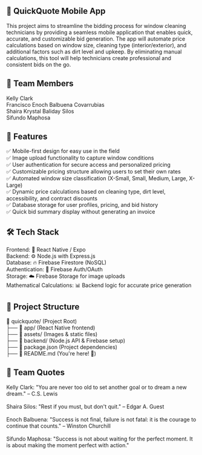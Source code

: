 ## 📌 QuickQuote Mobile App
This project aims to streamline the bidding process for window cleaning technicians by providing a seamless mobile application that enables quick, accurate, and customizable bid generation. The app will automate price calculations based on window size, cleaning type (interior/exterior), and additional factors such as dirt level and upkeep. By eliminating manual calculations, this tool will help technicians create professional and consistent bids on the go.

## 👥 Team Members
Kelly Clark<br>
Francisco Enoch Balbuena Covarrubias<br>
Shaira Krystal Baliday Silos<br>
Sifundo Maphosa<br>

## 🚀 Features
✅ Mobile-first design for easy use in the field<br>
✅ Image upload functionality to capture window conditions<br>
✅ User authentication for secure access and personalized pricing<br>
✅ Customizable pricing structure allowing users to set their own rates<br>
✅ Automated window size classification (X-Small, Small, Medium, Large, X-Large)<br>
✅ Dynamic price calculations based on cleaning type, dirt level, accessibility, and contract discounts<br>
✅ Database storage for user profiles, pricing, and bid history<br>
✅ Quick bid summary display without generating an invoice<br>

## 🛠️ Tech Stack
Frontend: 📱 React Native / Expo<br>
Backend: ⚙️ Node.js with Express.js<br>
Database: 🔥 Firebase Firestore (NoSQL)<br>
Authentication: 🔐 Firebase Auth/OAuth<br>
Storage: ☁️ Firebase Storage for image uploads<br>
Mathematical Calculations: 📊 Backend logic for accurate price generation<br>

## 📂 Project Structure
📂 quickquote/ (Project Root)<br>
├── 📂 app/ (React Native frontend)<br>
├── 📂 assets/ (Images & static files)<br>
├── 📂 backend/ (Node.js API & Firebase setup)<br>
├── 📄 package.json (Project dependencies)<br>
├── 📄 README.md (You're here! 📖)<br>

## 📜 Team Quotes
Kelly Clark: "You are never too old to set another goal or to dream a new dream." – C.S. Lewis<br><br>
Shaira Silos: "Rest if you must, but don't quit." – Edgar A. Guest<br><br>
Enoch Balbuena: "Success is not final, failure is not fatal: it is the courage to continue that counts." – Winston Churchill<br><br>
Sifundo Maphosa: "Success is not about waiting for the perfect moment. It is about making the moment perfect with action."<br>